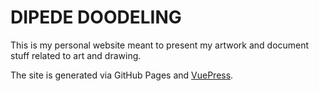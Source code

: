 # DIPEDE DOODELING

This is my personal website meant to present my artwork and document 
stuff related to art and drawing.

The site is generated via GitHub Pages and [VuePress].


[VuePress]: https://vuepress.vuejs.org/
